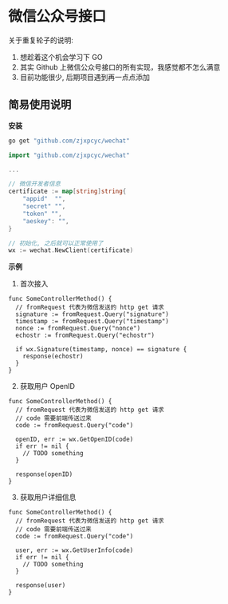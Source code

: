 # 微信公众号接口

关于重复轮子的说明:
1. 想趁着这个机会学习下 GO
2. 其实 Github 上微信公众号接口的所有实现，我感觉都不怎么满意
3. 目前功能很少, 后期项目遇到再一点点添加

## 简易使用说明
**安装**
```bash
go get "github.com/zjxpcyc/wechat"
```


```go
import "github.com/zjxpcyc/wechat"

...

// 微信开发者信息
certificate := map[string]string{
	"appid"  "",
	"secret" "",
	"token" "",
	"aeskey": "",
}

// 初始化, 之后就可以正常使用了
wx := wechat.NewClient(certificate)
```

**示例**

1. 首次接入
```golang
func SomeControllerMethod() {
  // fromRequest 代表为微信发送的 http get 请求
  signature := fromRequest.Query("signature")
  timestamp := fromRequest.Query("timestamp")
  nonce := fromRequest.Query("nonce")
  echostr := fromRequest.Query("echostr")

  if wx.Signature(timestamp, nonce) == signature {
    response(echostr)
  }
}
```

2. 获取用户 OpenID
```golang
func SomeControllerMethod() {
  // fromRequest 代表为微信发送的 http get 请求
  // code 需要前端传送过来
  code := fromRequest.Query("code")

  openID, err := wx.GetOpenID(code)
  if err != nil {
    // TODO something
  }

  response(openID)
}
```

3. 获取用户详细信息
```golang
func SomeControllerMethod() {
  // fromRequest 代表为微信发送的 http get 请求
  // code 需要前端传送过来
  code := fromRequest.Query("code")

  user, err := wx.GetUserInfo(code)
  if err != nil {
    // TODO something
  }

  response(user)
}
```
